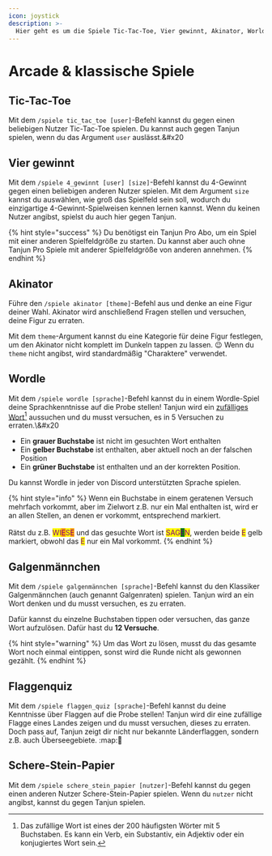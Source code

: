 ```yaml
---
icon: joystick
description: >-
  Hier geht es um die Spiele Tic-Tac-Toe, Vier gewinnt, Akinator, Worlde, Galgenmännchen, Flaggenquiz und Schere-Stein-Papier.
---
```


# Arcade & klassische Spiele

## Tic-Tac-Toe

Mit dem `/spiele tic_tac_toe [user]`-Befehl kannst du gegen einen beliebigen Nutzer Tic-Tac-Toe spielen. Du kannst auch gegen Tanjun spielen, wenn du das Argument `user` auslässt.&#x20

## Vier gewinnt

Mit dem `/spiele 4_gewinnt [user] [size]`-Befehl kannst du 4-Gewinnt gegen einen beliebigen anderen Nutzer spielen. Mit dem Argument `size` kannst du auswählen, wie groß das Spielfeld sein soll, wodurch du einzigartige 4-Gewinnt-Spielweisen kennen lernen kannst. Wenn du keinen Nutzer angibst, spielst du auch hier gegen Tanjun.

{% hint style="success" %}
Du benötigst ein Tanjun Pro Abo, um ein Spiel mit einer anderen Spielfeldgröße zu starten. Du kannst aber auch ohne Tanjun Pro Spiele mit anderer Spielfeldgröße von anderen annehmen.
{% endhint %}

## Akinator

Führe den `/spiele akinator [theme]`-Befehl aus und denke an eine Figur deiner Wahl. Akinator wird anschließend Fragen stellen und versuchen, deine Figur zu erraten.

Mit dem `theme`-Argument kannst du eine Kategorie für deine Figur festlegen, um den Akinator nicht komplett im Dunkeln tappen zu lassen. :wink: Wenn du `theme` nicht angibst, wird standardmäßig "Charaktere" verwendet.

## Wordle

Mit dem `/spiele wordle [sprache]`-Befehl kannst du in einem Wordle-Spiel deine Sprachkenntnisse auf die Probe stellen! Tanjun wird ein [zufälliges Wort](#user-content-fn-1)[^1] aussuchen und du musst versuchen, es in 5 Versuchen zu erraten.\\\&#x20

- Ein **grauer Buchstabe** ist nicht im gesuchten Wort enthalten
- Ein **gelber Buchstabe** ist enthalten, aber aktuell noch an der falschen Position
- Ein **grüner Buchstabe** ist enthalten und an der korrekten Position.

Du kannst Wordle in jeder von Discord unterstützten Sprache spielen.

{% hint style="info" %}
Wenn ein Buchstabe in einem geratenen Versuch mehrfach vorkommt, aber im Zielwort z.B. nur ein Mal enthalten ist, wird er an allen Stellen, an denen er vorkommt, entsprechend markiert.\
\
Rätst du z.B. <mark style="color:purple;">WI</mark><mark style="color:purple;background-color:orange;">E</mark><mark style="color:purple;">S</mark><mark style="color:purple;background-color:orange;">E</mark> und das gesuchte Wort ist <mark style="color:purple;">SAG</mark><mark style="color:purple;background-color:green;">E</mark><mark style="color:purple;">N</mark>, werden beide <mark style="color:purple;">E</mark> gelb markiert, obwohl das <mark style="color:purple;">E</mark> nur ein Mal vorkommt.
{% endhint %}

## Galgenmännchen

Mit dem `/spiele galgenmännchen [sprache]`-Befehl kannst du den Klassiker Galgenmännchen (auch genannt Galgenraten) spielen. Tanjun wird an ein Wort denken und du musst versuchen, es zu erraten.

Dafür kannst du einzelne Buchstaben tippen oder versuchen, das ganze Wort aufzulösen. Dafür hast du **12 Versuche**.

{% hint style="warning" %}
Um das Wort zu lösen, musst du das gesamte Wort noch einmal eintippen, sonst wird die Runde nicht als gewonnen gezählt.
{% endhint %}

## Flaggenquiz

Mit dem `/spiele flaggen_quiz [sprache]`-Befehl kannst du deine Kenntnisse über Flaggen auf die Probe stellen! Tanjun wird dir eine zufällige Flagge eines Landes zeigen und du musst versuchen, dieses zu erraten. Doch pass auf, Tanjun zeigt dir nicht nur bekannte Länderflaggen, sondern z.B. auch Überseegebiete. :map::thinking:

## Schere-Stein-Papier

Mit dem `/spiele schere_stein_papier [nutzer]`-Befehl kannst du gegen einen anderen Nutzer Schere-Stein-Papier spielen. Wenn du `nutzer` nicht angibst, kannst du gegen Tanjun spielen.

[^1]: Das zufällige Wort ist eines der 200 häufigsten Wörter mit 5 Buchstaben. Es kann ein Verb, ein Substantiv, ein Adjektiv oder ein konjugiertes Wort sein.
